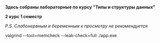 **Здесь собраны лабораторные по курсу "Типы и структуры данных"**

**2 курс 1 семестр**

*P.S. Слабонервным и беременным к просмотру не рекомендуется*

valgrind --tool=memcheck --leak-check=full ./app.exe
